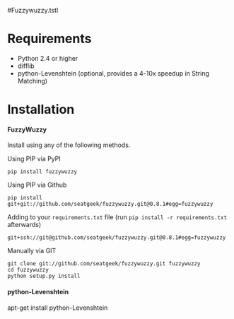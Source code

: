 #Fuzzywuzzy.tstl


Requirements
============

-  Python 2.4 or higher
-  difflib
-  python-Levenshtein (optional, provides a 4-10x speedup in String
   Matching)

Installation
============

#### FuzzyWuzzy
Install using any of the following methods.

Using PIP via PyPI


    pip install fuzzywuzzy

Using PIP via Github


    pip install git+git://github.com/seatgeek/fuzzywuzzy.git@0.8.1#egg=fuzzywuzzy

Adding to your ``requirements.txt`` file (run ``pip install -r requirements.txt`` afterwards)

    git+ssh://git@github.com/seatgeek/fuzzywuzzy.git@0.8.1#egg=fuzzywuzzy
    
Manually via GIT

    git clone git://github.com/seatgeek/fuzzywuzzy.git fuzzywuzzy
    cd fuzzywuzzy
    python setup.py install

#### python-Levenshtein

apt-get install python-Levenshtein


